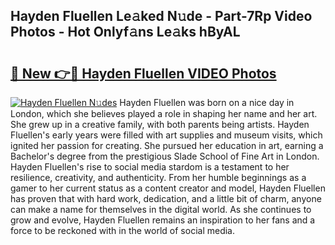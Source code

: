 ## Hayden Fluellen Le𝚊ked N𝚞de - Part-7Rp Video Photos - Hot Onlyf𝚊ns Le𝚊ks hByAL

# <h2><a href="http://ab17146.deff.icu/?id=Hayden+Fluellen">🔗 New 👉🔴 Hayden Fluellen VIDEO Photos</a></h2>

[![Hayden Fluellen N𝚞des](https://i.imgur.com/rIISA9y.gif)](http://ab17146.deff.icu/?id=Hayden+Fluellen)
Hayden Fluellen was born on a nice day in London, which she believes played a role in shaping her name and her art. She grew up in a creative family, with both parents being artists. Hayden Fluellen's early years were filled with art supplies and museum visits, which ignited her passion for creating. She pursued her education in art, earning a Bachelor's degree from the prestigious Slade School of Fine Art in London. Hayden Fluellen's rise to social media stardom is a testament to her resilience, creativity, and authenticity. From her humble beginnings as a gamer to her current status as a content creator and model, Hayden Fluellen has proven that with hard work, dedication, and a little bit of charm, anyone can make a name for themselves in the digital world. As she continues to grow and evolve, Hayden Fluellen remains an inspiration to her fans and a force to be reckoned with in the world of social media.
